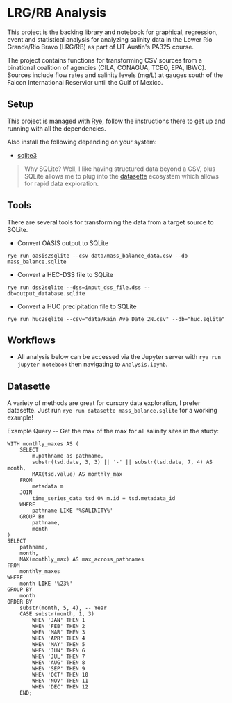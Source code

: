 # LRG/RB Analysis

This project is the backing library and notebook for graphical, regression, event and statistical analysis for 
analyzing salinity data in the Lower Rio Grande/Rio Bravo (LRG/RB) as part of UT Austin's PA325 course.

The project contains functions for transforming CSV sources from a binational coalition of agencies (CILA, CONAGUA, TCEQ, EPA, IBWC). Sources include flow rates and salinity levels (mg/L) at gauges south of the Falcon International Reservior until the Gulf of Mexico.

## Setup

This project is managed with [Rye](https://rye.astral.sh/), follow the instructions there to get up and running with all the dependencies.

Also install the following depending on your system:
- [sqlite3](https://www.sqlite.org/download.html)

> Why SQLite? Well, I like having structured data beyond a CSV, plus SQLite allows me to plug into the
[datasette](https://datasette.io/) ecosystem which allows for rapid data exploration.

## Tools

There are several tools for transforming the data from a target source to SQLite.

- Convert OASIS output to SQLite
```
rye run oasis2sqlite --csv data/mass_balance_data.csv --db mass_balance.sqlite
```
- Convert a HEC-DSS file to SQLite
```
rye run dss2sqlite --dss=input_dss_file.dss --db=output_database.sqlite
```
- Convert a HUC precipitation file to SQLite
```
rye run huc2sqlite --csv="data/Rain_Ave_Date_2N.csv" --db="huc.sqlite"
```

## Workflows


- All analysis below can be accessed via the Jupyter server with `rye run jupyter notebook` then navigating to `Analysis.ipynb`.


## Datasette

A variety of methods are great for cursory data exploration, I prefer datasette. Just run `rye run datasette mass_balance.sqlite` for a working example!

Example Query -- Get the max of the max for all salinity sites in the study:
```
WITH monthly_maxes AS (
    SELECT
        m.pathname as pathname,
        substr(tsd.date, 3, 3) || '-' || substr(tsd.date, 7, 4) AS month,
        MAX(tsd.value) AS monthly_max
    FROM
        metadata m
    JOIN
        time_series_data tsd ON m.id = tsd.metadata_id
    WHERE
        pathname LIKE '%SALINITY%'
    GROUP BY
        pathname,
        month
)
SELECT
    pathname,
    month,
    MAX(monthly_max) AS max_across_pathnames
FROM
    monthly_maxes
WHERE
    month LIKE '%23%'
GROUP BY
    month
ORDER BY
    substr(month, 5, 4), -- Year
    CASE substr(month, 1, 3)
        WHEN 'JAN' THEN 1
        WHEN 'FEB' THEN 2
        WHEN 'MAR' THEN 3
        WHEN 'APR' THEN 4
        WHEN 'MAY' THEN 5
        WHEN 'JUN' THEN 6
        WHEN 'JUL' THEN 7
        WHEN 'AUG' THEN 8
        WHEN 'SEP' THEN 9
        WHEN 'OCT' THEN 10
        WHEN 'NOV' THEN 11
        WHEN 'DEC' THEN 12
    END;
```
